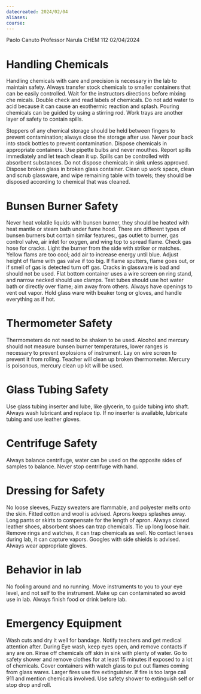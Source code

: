 ```yaml
---
datecreated: 2024/02/04
aliases: 
course:
---
```

Paolo Canuto
Professor Narula
CHEM 112
02/04/2024

# Handling Chemicals

Handling chemicals with care and precision is necessary in the lab to maintain safety. Always transfer stock chemicals to smaller containers that can be easily controlled. Wait for the instructors directions before mixing che micals. Double check and read labels of chemicals. Do not add water to acid because it can cause an exothermic reaction and splash. Pouring chemicals can be guided by using a stirring rod. Work trays are another layer of safety to contain spills. 

Stoppers of any chemical storage should be held between fingers to prevent contamination; always close the storage after use. Never pour back into stock bottles to prevent contamination. Dispose chemicals in appropriate containers. Use pipette bulbs and never mouthes. Report spills immediately and let teach clean it up. Spills can be controlled with absorbent substances. Do not dispose chemicals in sink unless approved. Dispose broken glass in broken glass container. Clean up work space, clean and scrub glassware, and wipe remaining table with towels; they should be disposed according to chemical that was cleaned.

# Bunsen Burner Safety

Never heat volatile liquids with bunsen burner, they should be heated with heat mantle or steam bath under fume hood. There are different types of bunsen burners but contain similar features:, gas outlet to burner, gas control valve, air inlet for oxygen, and wing top to spread flame. Check gas hose for cracks. Light the burner from the side with striker or matches. Yellow flams are too cool; add air to increase energy until blue. Adjust height of flame with gas valve if too big. If flame sputters, flame goes out, or if smell of gas is detected turn off gas. Cracks in glassware is bad and should not be used. Flat bottom container uses a wire screen on ring stand, and narrow necked should use clamps. Test tubes should use hot water bath or directly over flame; aim away from others. Always have openings to vent out vapor. Hold glass ware with beaker tong or gloves, and handle everything as if hot.

# Thermometer Safety

Thermometers do not need to be shaken to be used. Alcohol and mercury should not measure bunsen burner temperatures, lower ranges is necessary to prevent explosions of instrument. Lay on wire screen to prevent it from rolling. Teacher will clean up broken thermometer. Mercury is poisonous, mercury clean up kit will be used. 

# Glass Tubing Safety

Use glass tubing inserter and lube, like glycerin, to guide tubing into shaft. Always wash lubricant and replace tip. If no inserter is available, lubricate tubing and use leather gloves.

# Centrifuge Safety

Always balance centrifuge, water can be used on the opposite sides of samples to balance. Never stop centrifuge with hand.

# Dressing for Safety

No loose sleeves, Fuzzy sweaters are flammable, and polyester melts onto the skin.
Fitted cotton and wool is advised. Aprons keeps splashes away. Long pants or skirts to compensate for the length of apron. Always closed leather shoes, absorbent shoes can trap chemicals. Tie up long loose hair. Remove rings and watches, it can trap chemicals as well. No contact lenses during lab, it can capture vapors. Googles with side shields is advised. Always wear appropriate gloves. 

# Behavior in lab

No fooling around and no running. Move instruments to you to your eye level, and not self to the instrument. Make up can contaminated so avoid use in lab. Always finish food or drink before lab.

# Emergency Equipment

Wash cuts and dry it well for bandage. Notify teachers and get medical attention after.
During Eye wash, keep eyes open, and remove contacts if any are on. 
Rinse off chemicals off skin in sink with plenty of water. Go to safety shower and remove clothes
for at least 15 minutes if exposed to a lot of chemicals. Cover containers with watch glass to put out flames coming from glass wares. Larger fires use fire extinguisher. If fire is too large call 911 and mention chemicals involved. Use safety shower to extinguish self or stop drop and roll.
